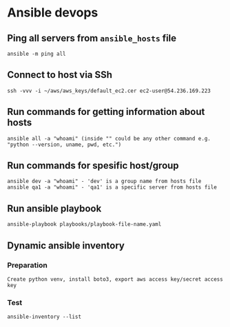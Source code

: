 # Ansible devops

## Ping all servers from `ansible_hosts` file

```text
ansible -m ping all
```

## Connect to host via SSh

```text
ssh -vvv -i ~/aws/aws_keys/default_ec2.cer ec2-user@54.236.169.223
```

## Run commands for getting information about hosts

```text
ansible all -a "whoami" (inside "" could be any other command e.g. "python --version, uname, pwd, etc.")
```

## Run commands for spesific host/group

```text
ansible dev -a "whoami" - 'dev' is a group name from hosts file
ansible qa1 -a "whoami" - 'qa1' is a specific server from hosts file
```

## Run ansible playbook

```text
ansible-playbook playbooks/playbook-file-name.yaml
```

## Dynamic ansible inventory

### Preparation

```text
Create python venv, install boto3, export aws access key/secret access key
```

### Test

```text
ansible-inventory --list 
```
